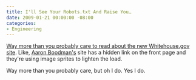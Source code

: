 ```yaml
---
title: I'll See Your Robots.txt And Raise You…
date: 2009-01-21 00:00:00 -08:00
categories:
- Engineering
---
```


<p><a href="http://dotnetperls.com/Content/whitehouse-gov-Site.aspx">Way more than you probably care to read about the new Whitehouse.gov site</a>. Like, <a href="http://www.youngpup.net/">Aaron Boodman's</a> site has a hidden link on the front page and they're using image sprites to lighten the load.</p>

<p>Way more than you probably care, but oh I do. Yes I do.</p>
